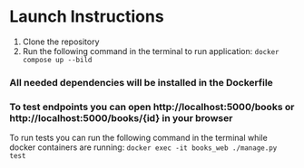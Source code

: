 # Launch Instructions
1. Clone the repository
2. Run the following command in the terminal to run application:
```docker compose up --bild```

### All needed dependencies will be installed in the Dockerfile

### To test endpoints you can open http://localhost:5000/books or http://localhost:5000/books/{id} in your browser

To run tests you can run the following command in the terminal while docker containers are running:
```docker exec -it books_web ./manage.py test```
